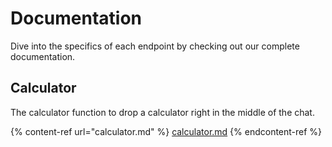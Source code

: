 # Documentation

Dive into the specifics of each endpoint by checking out our complete documentation.

## Calculator

The calculator function to drop a calculator right in the middle of the chat.

{% content-ref url="calculator.md" %}
[calculator.md](calculator.md)
{% endcontent-ref %}
